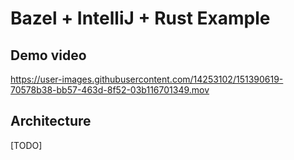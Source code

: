 # Bazel + IntelliJ + Rust Example

## Demo video

https://user-images.githubusercontent.com/14253102/151390619-70578b38-bb57-463d-8f52-03b116701349.mov

## Architecture

[TODO]
